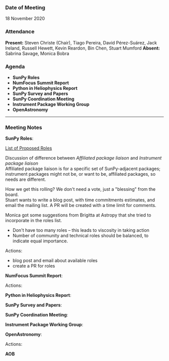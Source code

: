 ### Date of Meeting

18 November 2020

### Attendance
**Present:** Steven Christe (Chair), Tiago Pereira, David Pérez-Suárez, Jack Ireland, Russell Hewett, Kevin Reardon, Bin Chen, Stuart Mumford
**Absent:** Sabrina Savage, Monica Bobra

### Agenda

* **SunPy Roles**
* **NumFocus Summit Report** 
* **Python in Heliophysics Report** 
* **SunPy Survey and Papers** 
* **SunPy Coordination Meeting** 
* **Instrument Package Working Group** 
* **OpenAstronomy** 


***

### Meeting Notes

**SunPy Roles**:

[List of Proposed Roles](https://demo.codimd.org/rYN6JhH2RzK50QUBzyVcSA?view#)

Discussion of difference between _Affiliated package liaison_ and _Instrument package liaison_<BR>
    Affiliated package liaison is for a specific set of SunPy-adjacent packages; instrument packages might not be, or want to be, affiliated packages, so needs are different.

How we get this rolling? We don't need a vote, just a "blessing" from the board.<BR>
Stuart wants to write a blog post, with time commitments estimates, and email the mailing list.
A PR will be created with a time limit for comments.

Monica got some suggestions from Brigitta at Astropy that she tried to incorporate in the roles list.
* Don't have too many roles – this leads to viscosity in taking action
* Number of community and technical roles should be balanced, to indicate equal importance.

Actions:
* blog post and email about available roles
* create a PR for roles

**NumFocus Summit Report**:

Actions:

**Python in Heliophysics Report**:

**SunPy Survey and Papers**:

**SunPy Coordination Meeting**:

**Instrument Package Working Group**:

**OpenAstronomy**:

Actions:

**AOB**